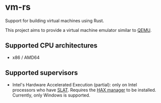 # vm-rs

Support for building virtual machines using Rust.

This project aims to provide a virtual machine emulator similar to [QEMU](https://www.qemu.org/).

## Supported CPU architectures
- x86 / AMD64

## Supported supervisors
- Intel's Hardware Accelerated Execution (partial): only on Intel processors who have [SLAT](https://en.wikipedia.org/wiki/Second_Level_Address_Translation).
Requires the [HAX manager](https://software.intel.com/en-us/android/articles/intel-hardware-accelerated-execution-manager) to be installed.
Currently, only Windows is supported.
